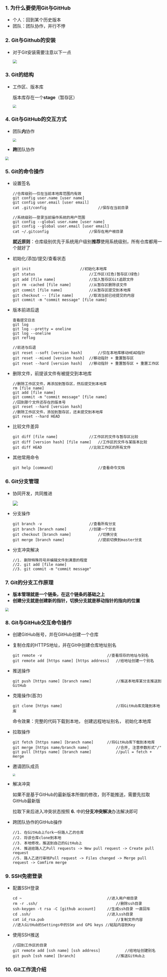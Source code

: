 ### 1. 为什么要使用Git与GitHub

- 个人：回到某个历史版本
- 团队：团队协作，并行不悖

### 2. Git与Github的安装

- 对于Git安装需要注意以下一点

  <img src="https://raw.githubusercontent.com/Rain-Su/images/master/%7BDE937FB8-79CB-496F-9495-564BF7AC5BA0%7D.png.jpg" style="zoom:80%;" />

  

### 3. Git的结构

- 工作区、版本库

  版本库存在一个**stage**（暂存区）

  <img src="https://raw.githubusercontent.com/Rain-Su/images/master/3832193-596737e43fdd5df2.png" style="zoom: 67%;" />

### 4. Git与GitHub的交互方式

- 团队**内**协作

  <img src="https://raw.githubusercontent.com/Rain-Su/images/master/%7BED68B3AC-32D3-41C1-91C7-1374856A8C3C%7D.png.jpg" style="zoom: 67%;" />

  

- **跨**团队协作

<img src="https://raw.githubusercontent.com/Rain-Su/images/master/%E8%B7%A8%E5%9B%A2%E9%98%9F%E5%8D%8F%E4%BD%9C.jpg" style="zoom: 67%;" />

### 5. Git的命令操作

- 设置签名

  ```
  //仓库级别——仅在当前本地库范围内有效
  git config user.name [user name]
  git config user.email [user email]
  cat .git/config						//保存在当前目录
  ```

  ```
  //系统级别——登录当前操作系统的用户范围
  git config --global user.name [user name]
  git config --global user.email [user email]
  cat ~/.gitconfig					//保存在用户根目录
  ```

  **就近原则**：仓库级别优先于系统用户级别**推荐**使用系统级别，所有仓库都用一个就好了

- 初始化/添加/提交/查看状态

  ```
  git init						//初始化本地库
  git status						//工作区(红色)暂存区(绿色)
  git add [file name]				//加入暂存区Git追踪文件 
  git rm -cached [file name]		//从暂存区删除该文件
  git commit [file name]			//从暂存区提交到本地库
  git checkout -- [file name]		//取消当前已经提交的内容
  git commit -m "commit message" [file name]
  ```

- 版本前进后退

  ```
  查看提交日志
  git log
  git log --pretty = oneline
  git log --oneline
  git reflog				
  ```

  ```
  //前进与后退
  git reset --soft [version hash]		//仅在本地库移动HEAD指针
  git reset --mixed [version hash]	//移动指针 + 重置暂存区
  git reset --hard [version hash] 	//移动指针 + 重置暂存区 + 重置工作区
  ```

- 删除文件，前提该文件有被提交到本地库

  ```
  //删除工作区文件，再添加到暂存区，然后提交到本地库
  rm [file name] 
  git add [file name]
  git commit -m "commit message" [file name]
  //回到那个文件还存在的版本号
  git reset --hard [version hash]
  //删除工作区文件，添加到暂存区，还未提交到本地库
  git reset --hard HEAD
  ```

- 比较文件差异

  ```
  git diff [file name]				//工作区的文件与暂存区比较
  git diff [version hash] [file name]	//工作区的文件与某版本比较
  git diff HEAD						//比较工作区的所有文件
  ```
  
- 其他常用命令

  ```
  git help [command]					//查看命令文档
  ```

### 6. Git分支管理

- 协同开发，共同推进

  ![](https://raw.githubusercontent.com/Rain-Su/images/master/%E5%A4%9A%E5%88%86%E6%94%AF%E5%8D%8F%E5%90%8C%E5%BC%80%E5%8F%91.jpg)

- 分支操作

  ```
  git branch -v						//查看所有分支
  git branch [branch name]			//创建一个分支
  git checkout [branch name]			//切换分支
  git merge [branch name]				//提前切换到master分支
  ```

- 分支冲突解决

  ```
  //1. 删除特殊符号并编辑文件到满意的程度
  //2. git add [file name]
  //3. git commit -m "commit message"
  ```

### 7. Git的分支工作原理

-  **版本管理就是一个链条，在这个链条的基础之上**
- **创建分支就是创建新的指针，切换分支就是移动指针的指向的位置**

<img src="https://raw.githubusercontent.com/Rain-Su/images/master/%7B3F78693E-B693-42E9-8BE1-D64122F7AE5E%7D.png.jpg" style="zoom: 67%;" />

### 8. Git与GitHub交互命令操作

- 创建GitHub账号，并在GitHub创建一个仓库

- 复制仓库的HTTPS地址，并在Git中创建仓库地址别名

  ```
  git remote -v								//查看现存的地址与别名
  git remote add [https name] [https address]	//给地址创建一个别名
  ```

- 推送操作

  ```
  git push [https name] [branch name]			//推送本地库某分支推送到GitHub
  ```

- 克隆操作(首次)

  ```
  git clone [https name]						//将GitHub库克隆到本地库
  ```

  命令效果：完整的代码下载到本地， 创建远程地址别名， 初始化本地库

- 拉取操作

  ```
  git fetch [https name] [branch name]		//将GitHub库下载到本地库
  git merge [https name/branch name]			//合并, 注意参数形式"/"
  git pull [https name] [branch name]			//pull = fetch + merge
  ```

  

- 邀请团队成员

  <img src="https://raw.githubusercontent.com/Rain-Su/images/master/%7B2C208A9F-3B28-49AC-9E9A-F9CC2C8127C1%7D.png.jpg" style="zoom: 50%;" />

- 解决冲突

  如果不是基于GitHub的最新版本所做的修改，则不能推送，需要先拉取GitHub最新版

  拉取下来后进入冲突状态按照 **6.** 中的**分支冲突解决**办法解决即可

- 跨团队协作的GitHub操作

  ```
  //1. 在GitHub上fork一份路人乙的仓库
  //2. 将该仓库clone到本地
  //3. 本地修改，推送到自己的GitHub上
  //4. 推送给路人乙Pull requests -> New pull request -> Create pull request 
  //5. 路人乙进行审核Pull request -> Files changed -> Merge pull request -> Comfirm merge
  ```

### 9. SSH免密登录

- 配置SSH登录

  ```
  cd ~										//进入用户根目录
  rm -r .ssh/									//删除ssh目录
  ssh-keygen -t rsa -C [github account]		//生成ssh目录 一直回车
  cd .ssh/									//进入ssh目录
  cat id_rsa.pub								//复制文件内容
  //进入GitHub的Settings中的SSH and GPG keys	//粘贴内容到Key
  ```

- 使用SSH推送

  ```
  //回到工作区的目录
  git remote add [ssh name] [ssh address]			//给地址创建别名
  git push [ssh name] [branch]					//推送GitHub上
  ```


### 10. Git工作流介绍

